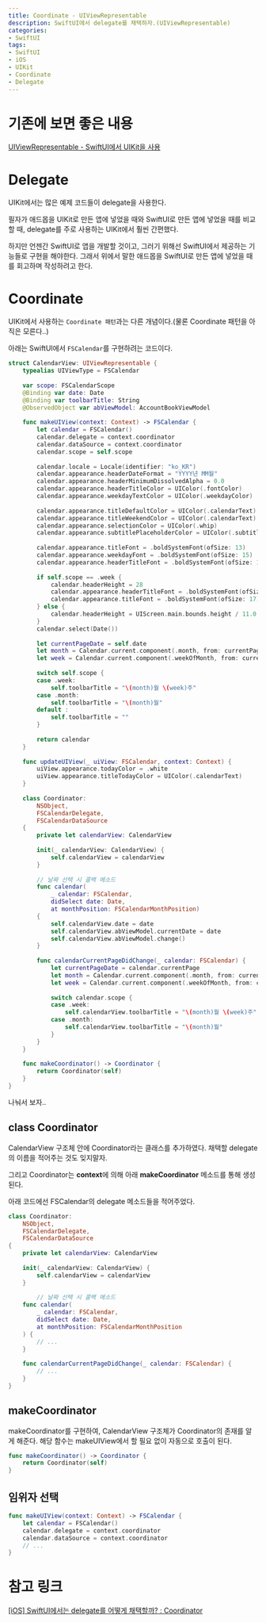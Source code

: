 ```yaml
---
title: Coordinate - UIViewRepresentable
description: SwiftUI에서 delegate를 채택하자.(UIViewRepresentable)
categories:
- SwiftUI
tags:
- SwiftUI
- iOS
- UIKit
- Coordinate
- Delegate
---
```


# 기존에 보면 좋은 내용
[UIViewRepresentable - SwiftUI에서 UIKit을 사용](SwiftUI/_posts/2022-05-18-swiftui-uiviewrepresentable.md)

# Delegate
UIKit에서는 많은 예제 코드들이 delegate을 사용한다. 

필자가 애드몹을 UIKit로 만든 앱에 넣었을 때와 SwiftUI로 만든 앱에 넣었을 때를 비교할 때, delegate를 주로 사용하는 UIKit에서 훨씬 간편했다.

하지만 언젠간 SwiftUI로 앱을 개발할 것이고, 그러기 위해선 SwiftUI에서 제공하는 기능들로 구현을 해야한다. 그래서 위에서 말한 애드몹을 SwiftUI로 만든 앱에 넣었을 때를 회고하며 작성하려고 한다.

# Coordinate
UIKit에서 사용하는 `Coordinate 패턴`과는 다른 개념이다.(물론 Coordinate 패턴을 아직은 모른다..)

아래는 SwiftUI에서 `FSCalendar`를 구현하려는 코드이다.

```swift
struct CalendarView: UIViewRepresentable {
    typealias UIViewType = FSCalendar
    
    var scope: FSCalendarScope
    @Binding var date: Date
    @Binding var toolbarTitle: String
    @ObservedObject var abViewModel: AccountBookViewModel
    
    func makeUIView(context: Context) -> FSCalendar {
        let calendar = FSCalendar()
        calendar.delegate = context.coordinator
        calendar.dataSource = context.coordinator
        calendar.scope = self.scope
        
        calendar.locale = Locale(identifier: "ko_KR")
        calendar.appearance.headerDateFormat = "YYYY년 MM월"
        calendar.appearance.headerMinimumDissolvedAlpha = 0.0
        calendar.appearance.headerTitleColor = UIColor(.fontColor)
        calendar.appearance.weekdayTextColor = UIColor(.weekdayColor)
        
        calendar.appearance.titleDefaultColor = UIColor(.calendarText)  // 평일
        calendar.appearance.titleWeekendColor = UIColor(.calendarText)    // 주말
        calendar.appearance.selectionColor = UIColor(.whip)
        calendar.appearance.subtitlePlaceholderColor = UIColor(.subtitlePlaceholder)
        
        calendar.appearance.titleFont = .boldSystemFont(ofSize: 13)
        calendar.appearance.weekdayFont = .boldSystemFont(ofSize: 15)
        calendar.appearance.headerTitleFont = .boldSystemFont(ofSize: 17)
        
        if self.scope == .week {
            calendar.headerHeight = 28
            calendar.appearance.headerTitleFont = .boldSystemFont(ofSize: 0)
            calendar.appearance.titleFont = .boldSystemFont(ofSize: 17)
        } else {
            calendar.headerHeight = UIScreen.main.bounds.height / 11.0
        }
        calendar.select(Date())
        
        let currentPageDate = self.date
        let month = Calendar.current.component(.month, from: currentPageDate)
        let week = Calendar.current.component(.weekOfMonth, from: currentPageDate)
        
        switch self.scope {
        case .week:
            self.toolbarTitle = "\(month)월 \(week)주"
        case .month:
            self.toolbarTitle = "\(month)월"
        default :
            self.toolbarTitle = ""
        }
        
        return calendar
    }
    
    func updateUIView(_ uiView: FSCalendar, context: Context) {
        uiView.appearance.todayColor = .white
        uiView.appearance.titleTodayColor = UIColor(.calendarText)
    }
    
    class Coordinator: 
        NSObject, 
        FSCalendarDelegate, 
        FSCalendarDataSource 
    {
        private let calendarView: CalendarView
        
        init(_ calendarView: CalendarView) {
            self.calendarView = calendarView
        }
        
        // 날짜 선택 시 콜백 메소드
        func calendar(
            _ calendar: FSCalendar, 
            didSelect date: Date, 
            at monthPosition: FSCalendarMonthPosition) 
        {
            self.calendarView.date = date
            self.calendarView.abViewModel.currentDate = date
            self.calendarView.abViewModel.change()
        }
        
        func calendarCurrentPageDidChange(_ calendar: FSCalendar) {
            let currentPageDate = calendar.currentPage
            let month = Calendar.current.component(.month, from: currentPageDate)
            let week = Calendar.current.component(.weekOfMonth, from: currentPageDate)
            
            switch calendar.scope {
            case .week:
                self.calendarView.toolbarTitle = "\(month)월 \(week)주"
            case .month:
                self.calendarView.toolbarTitle = "\(month)월"
            }
        }
    }
    
    func makeCoordinator() -> Coordinator {
        return Coordinator(self)
    }
}

```

나눠서 보자..

## class Coordinator
CalendarView 구조체 안에 Coordinator라는 클래스를 추가하였다. 채택할 delegate의 이름을 적어주는 것도 잊지말자.

그리고 Coordinator는 **context**에 의해 아래 **makeCoordinator** 메소드를 통해 생성된다.

아래 코드에선 FSCalendar의 delegate 메소드들을 적어주었다.

```swift
class Coordinator: 
    NSObject, 
    FSCalendarDelegate, 
    FSCalendarDataSource 
{
    private let calendarView: CalendarView
        
    init(_ calendarView: CalendarView) {
        self.calendarView = calendarView
    }
        
        // 날짜 선택 시 콜백 메소드
    func calendar(
        _ calendar: FSCalendar, 
        didSelect date: Date, 
        at monthPosition: FSCalendarMonthPosition
    ) { 
        // ...
    }
        
    func calendarCurrentPageDidChange(_ calendar: FSCalendar) {
        // ...
    }
}
```

## makeCoordinator
makeCoordinator를 구현하여, CalendarView 구조체가 Coordinator의 존재를 알게 해준다. 해당 함수는 makeUIView에서 할 필요 없이 자동으로 호출이 된다.

```swift
func makeCoordinator() -> Coordinator {
    return Coordinator(self)
}
```

## 임위자 선택

```swift
func makeUIView(context: Context) -> FSCalendar {
    let calendar = FSCalendar()
    calendar.delegate = context.coordinator
    calendar.dataSource = context.coordinator
    // ...
}
```

# 참고 링크
[[iOS] SwiftUI에서는 delegate를 어떻게 채택할까? : Coordinator](https://sweetdev.tistory.com/447)